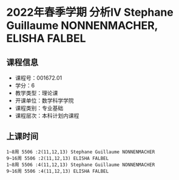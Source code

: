 # 2022年春季学期 分析IV Stephane Guillaume NONNENMACHER, ELISHA FALBEL






## 课程信息

- 课程号：001672.01
- 学分：6
- 教学类型：理论课
- 开课单位：数学科学学院
- 课程类别：专业基础
- 课程层次：本科计划内课程

## 上课时间

```
1~8周 5506 :2(11,12,13) Stephane Guillaume NONNENMACHER
9~16周 5506 :2(11,12,13) ELISHA FALBEL
1~8周 5506 :4(11,12,13) Stephane Guillaume NONNENMACHER
9~16周 5506 :4(11,12,13) ELISHA FALBEL
```

